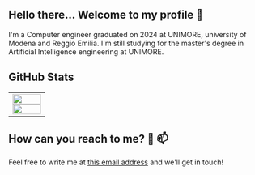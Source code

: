 ## Hello there... Welcome to my profile 👋
I'm a Computer engineer graduated on 2024 at UNIMORE, university of Modena and Reggio Emilia. I'm still studying for the master's degree in Artificial Intelligence engineering at UNIMORE.

## GitHub Stats  
<table><tr><td valign="top" width="50%">
<div align="center"><img src="https://github-readme-stats.vercel.app/api?username=leonardonels&theme=onedark&show_icons=true&hide_border=true&count_private=true" align="center" style="width: 100%" /></div>
<div align="center"><img src="https://streak-stats.demolab.com?user=leonardonels&theme=onedark&hide_border=false" align="center" style="width: 100%" /></div>
</td></tr></table> 

## How can you reach to me? 🤔 📫
Feel free to write me at [this email address](mailto:leonardo.nels.2000@gmail.com) and we'll get in touch!

<!--
**leonardonels/leonardonels** is a ✨ _special_ ✨ repository because its `README.md` (this file) appears on your GitHub profile.

Here are some ideas to get you started:

- 🔭 I’m currently working on ...
- 🌱 I’m currently learning ...
- 👯 I’m looking to collaborate on ...
- 🤔 I’m looking for help with ...
- 💬 Ask me about ...
- 📫 How to reach me: ...
- 😄 Pronouns: ...
- ⚡ Fun fact: ...


https://github-readme-stats.vercel.app/api/top-langs/?username=leonardonels&theme=onedark&show_icons=true&hide_border=true&layout=compact
https://github-stats.omsimos.com/user/leonardonels?theme=onedark&hide_border=true&count_private=true
-->


